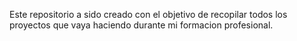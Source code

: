 Este repositorio a sido creado con el objetivo de recopilar todos los proyectos que vaya haciendo durante mi formacion profesional.

